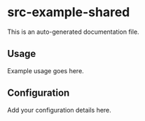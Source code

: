 # src-example-shared

This is an auto-generated documentation file.

## Usage

Example usage goes here.

## Configuration

Add your configuration details here.